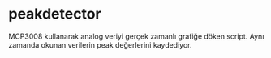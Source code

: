 # peakdetector
MCP3008 kullanarak analog veriyi gerçek zamanlı grafiğe döken script.
Aynı zamanda okunan verilerin peak değerlerini kaydediyor.